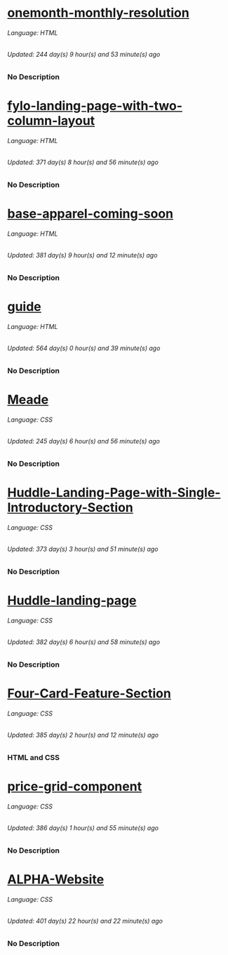 # [onemonth-monthly-resolution](https://github.com/PrynsTag/onemonth-monthly-resolution)
###### Language: HTML
###### Updated: 244 day(s) 9 hour(s) and 53 minute(s) ago
### No Description
# [fylo-landing-page-with-two-column-layout](https://github.com/PrynsTag/fylo-landing-page-with-two-column-layout)
###### Language: HTML
###### Updated: 371 day(s) 8 hour(s) and 56 minute(s) ago
### No Description
# [base-apparel-coming-soon](https://github.com/PrynsTag/base-apparel-coming-soon)
###### Language: HTML
###### Updated: 381 day(s) 9 hour(s) and 12 minute(s) ago
### No Description
# [guide](https://github.com/PrynsTag/guide)
###### Language: HTML
###### Updated: 564 day(s) 0 hour(s) and 39 minute(s) ago
### No Description
# [Meade](https://github.com/PrynsTag/Meade)
###### Language: CSS
###### Updated: 245 day(s) 6 hour(s) and 56 minute(s) ago
### No Description
# [Huddle-Landing-Page-with-Single-Introductory-Section](https://github.com/PrynsTag/Huddle-Landing-Page-with-Single-Introductory-Section)
###### Language: CSS
###### Updated: 373 day(s) 3 hour(s) and 51 minute(s) ago
### No Description
# [Huddle-landing-page](https://github.com/PrynsTag/Huddle-landing-page)
###### Language: CSS
###### Updated: 382 day(s) 6 hour(s) and 58 minute(s) ago
### No Description
# [Four-Card-Feature-Section](https://github.com/PrynsTag/Four-Card-Feature-Section)
###### Language: CSS
###### Updated: 385 day(s) 2 hour(s) and 12 minute(s) ago
### HTML and CSS
# [price-grid-component](https://github.com/PrynsTag/price-grid-component)
###### Language: CSS
###### Updated: 386 day(s) 1 hour(s) and 55 minute(s) ago
### No Description
# [ALPHA-Website](https://github.com/PrynsTag/ALPHA-Website)
###### Language: CSS
###### Updated: 401 day(s) 22 hour(s) and 22 minute(s) ago
### No Description
